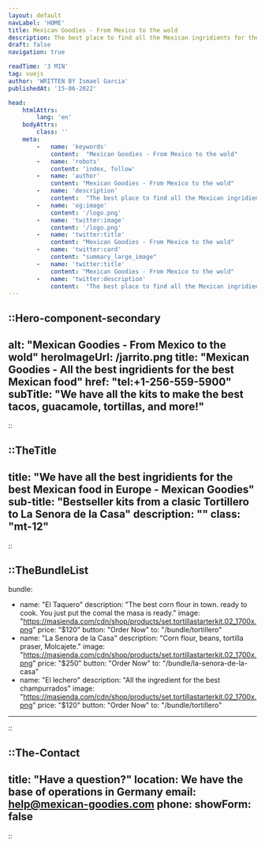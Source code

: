 ```yaml
---
layout: default
navLabel: 'HOME'
title: Mexican Goodies - From Mexico to the wold
description: The best place to find all the Mexican ingridients for the best and more authentic Mexican food in Europe, from tortillas, Maseca, hot souces, and much more.
draft: false
navigation: true

readTime: '3 MIN'
tag: vuejs
author: 'WRITTEN BY Ismael Garcia'
publishedAt: '15-06-2022'

head:
    htmlAttrs:
        lang: 'en'
    bodyAttrs:
        class: ''
    meta:
        -   name: 'keywords'
            content:  "Mexican Goodies - From Mexico to the wold"
        -   name: 'robots'
            content: 'index, follow'
        -   name: 'author'
            content: "Mexican Goodies - From Mexico to the wold"
        -   name: 'description'
            content:  "The best place to find all the Mexican ingridients for the best and more authentic Mexican food in Europe, from tortillas, Maseca, ."
        -   name: 'og:image'
            content: '/logo.png'
        -   name: 'twitter:image'
            content: '/logo.png'
        -   name: 'twitter:title'
            content: "Mexican Goodies - From Mexico to the wold"
        -   name: 'twitter:card'
            content: "summary_large_image"
        -   name: 'twitter:title'
            content: "Mexican Goodies - From Mexico to the wold"
        -   name: 'twitter:description'
            content:  "The best place to find all the Mexican ingridients for the best and more authentic Mexican food in Europe, from tortillas, Maseca, ."
---
```




::Hero-component-secondary
---
alt: "Mexican Goodies - From Mexico to the wold"
heroImageUrl: /jarrito.png
title: "Mexican Goodies - All the best ingridients for the best Mexican food"
href: "tel:+1-256-559-5900"
subTitle: "We have all the kits to make the best tacos, guacamole, tortillas, and more!"
---
::

<div class='my-20'></div>

::TheTitle
---
title: "We have all the best ingridients for the best Mexican food in Europe - Mexican Goodies"
sub-title: "Bestseller kits from a clasic Tortillero to La Senora de la Casa"
description: ""
class: "mt-12"
---
::

::TheBundleList
---
bundle:
  - name: "El Taquero"
    description: "The best corn flour in town. ready to cook. You just put the comal the masa is ready."
    image: "https://masienda.com/cdn/shop/products/set.tortillastarterkit.02_1700x.png"
    price: "$120"
    button: "Order Now"
    to: "/bundle/tortillero"
  - name: "La Senora de la Casa"
    description: "Corn flour, beans, tortilla praser, Molcajete."
    image: "https://masienda.com/cdn/shop/products/set.tortillastarterkit.02_1700x.png"
    price: "$250"
    button: "Order Now"
    to: "/bundle/la-senora-de-la-casa"
  - name: "El lechero"
    description: "All the ingredient for the best champurrados"
    image: "https://masienda.com/cdn/shop/products/set.tortillastarterkit.02_1700x.png"
    price: "$120"
    button: "Order Now"
    to: "/bundle/tortillero"
---
::

::The-Contact
---
title:  "Have a question?"
location: We have the base of operations in Germany
email: help@mexican-goodies.com
phone: 
showForm: false
---
::
